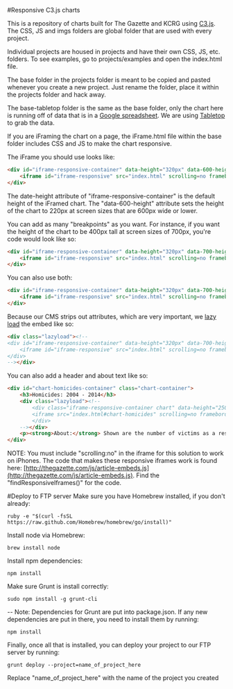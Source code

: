 #Responsive C3.js charts

This is a repository of charts built for The Gazette and KCRG using [C3.js](http://c3js.org/). The CSS, JS and imgs folders are global folder that are used with every project.

Individual projects are housed in projects and have their own CSS, JS, etc. folders. To see examples, go to projects/examples and open the index.html file.

The base folder in the projects folder is meant to be copied and pasted whenever you create a new project. Just rename the folder, place it within the projects folder and hack away.

The base-tabletop folder is the same as the base folder, only the chart here is running off of data that is in a [Google spreadsheet](https://docs.google.com/spreadsheets/d/1I1kFgNtDyHG2kX9BfetoKtYiG39ko7M9uBpm-c_UGlk/edit#gid=0). We are using [Tabletop](https://github.com/jsoma/tabletop) to grab the data.


If you are iFraming the chart on a page, the iFrame.html file within the base folder includes CSS and JS to make the chart responsive.

The iFrame you should use looks like:

```html
<div id="iframe-responsive-container" data-height="320px" data-600-height="220px">
	<iframe id="iframe-responsive" src="index.html" scrolling=no frameborder="0" width="100%"></iframe>
</div>
```

The date-height attribute of "iframe-responsive-container" is the default height of the iFramed chart. The "data-600-height" attribute sets the height of the chart to 220px at screen sizes that are 600px wide or lower.

You can add as many "breakpoints" as you want. For instance, if you want the height of the chart to be 400px tall at screen sizes of 700px, you're code would look like so:

```html
<div id="iframe-responsive-container" data-height="320px" data-700-height="250px">
	<iframe id="iframe-responsive" src="index.html" scrolling=no frameborder="0" width="100%"></iframe>
</div>
```

You can also use both:

```html
<div id="iframe-responsive-container" data-height="320px" data-700-height="250px" data-600-height="220px">
	<iframe id="iframe-responsive" src="index.html" scrolling=no frameborder="0" width="100%"></iframe>
</div>
```

Because our CMS strips out attributes, which are very important, we [lazy load](https://github.com/emn178/jquery-lazyload-any) the embed like so:

```html
<div class="lazyload"><!--
<div id="iframe-responsive-container" data-height="320px" data-700-height="250px" data-600-height="220px">
	<iframe id="iframe-responsive" src="index.html" scrolling=no frameborder="0" width="100%"></iframe>
</div>
--></div>
```


You can also add a header and about text like so: 


```html
<div id="chart-homicides-container" class="chart-container">
	<h3>Homicides: 2004 - 2014</h3>
	<div class="lazyload"><!--
		<div class="iframe-responsive-container chart" data-height="250px" data-600-height="200px">
		<iframe src="index.html#chart-homicides" scrolling=no frameborder="0" width="100%"></iframe>
		</div>
	--></div>
	<p><strong>About:</strong> Shown are the number of victims as a result of homicide.  In 2006, police recorded five incidents with six victims, including a double homicide. This year, policed recorded six incidents with eight victims.</p>
</div>
```

NOTE: You must include "scrolling:no" in the iframe for this solution to work on iPhones. The code that makes these responsive iframes work is found here: [http://thegazette.com/js/article-embeds.js](http://thegazette.com/js/article-embeds.js). Find the "findResponsiveIframes()" for the code.


#Deploy to FTP server
Make sure you have Homebrew installed, if you don't already:

	ruby -e "$(curl -fsSL https://raw.github.com/Homebrew/homebrew/go/install)"

Install node via Homebrew:	
	
	brew install node

Install npm dependencies:
	
	npm install

Make sure Grunt is install correctly:
	
	sudo npm install -g grunt-cli 

-- Note: Dependencies for Grunt are put into package.json. If any new dependencies are put in there, you need to install them by running:
	
	npm install

Finally, once all that is installed, you can deploy your project to our FTP server by running:

	grunt deploy --project=name_of_project_here

Replace "name_of_project_here" with the name of the project you created